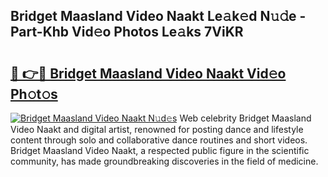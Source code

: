 ## Bridget Maasland Video Naakt Le𝚊k𝚎d N𝚞𝚍e - Part-Khb Vid𝚎o Photos Le𝚊ks 7ViKR

# <h2><a href="http://fb0ohc.evod.top/?m=Bridget+Maasland+Video+Naakt">🔗 👉🔴 Bridget Maasland Video Naakt Vid𝚎o Ph𝚘t𝚘s</a></h2>

[![Bridget Maasland Video Naakt N𝚞d𝚎s](https://i.imgur.com/8V9OHl7.gif)](http://fb0ohc.evod.top/?m=Bridget+Maasland+Video+Naakt)
Web celebrity Bridget Maasland Video Naakt and digital artist, renowned for posting dance and lifestyle content through solo and collaborative dance routines and short videos. Bridget Maasland Video Naakt, a respected public figure in the scientific community, has made groundbreaking discoveries in the field of medicine. 
